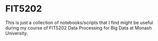 # FIT5202

This is just a collection of notebooks/scripts that I find might be useful during my course of FIT5202 Data Processing for Big Data at Monash University.
